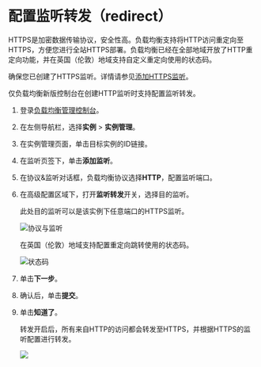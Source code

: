# 配置监听转发（redirect）

HTTPS是加密数据传输协议，安全性高。负载均衡支持将HTTP访问重定向至HTTPS，方便您进行全站HTTPS部署。负载均衡已经在全部地域开放了HTTP重定向功能，并在英国（伦敦）地域支持自定义重定向使用的状态码。

确保您已创建了HTTPS监听。详情请参见[添加HTTPS监听](/intl.zh-CN/传统型负载均衡CLB/用户指南/监听/添加HTTPS监听.md)。

仅负载均衡新版控制台在创建HTTP监听时支持配置监听转发。

1.  登录[负载均衡管理控制台](https://slb.console.aliyun.com/slb/)。

2.  在左侧导航栏，选择**实例** \> **实例管理**。

3.  在实例管理页面，单击目标实例的ID链接。

4.  在监听页签下，单击**添加监听**。

5.  在协议&监听对话框，负载均衡协议选择**HTTP**，配置监听端口。

6.  在高级配置区域下，打开**监听转发**开关，选择目的监听。

    此处目的监听可以是该实例下任意端口的HTTPS监听。

    ![协议与监听](https://static-aliyun-doc.oss-accelerate.aliyuncs.com/assets/img/zh-CN/0872129951/p135153.png)

    在英国（伦敦）地域支持配置重定向跳转使用的状态码。

    ![状态码](https://static-aliyun-doc.oss-accelerate.aliyuncs.com/assets/img/zh-CN/0872129951/p94776.png)

7.  单击**下一步**。

8.  确认后，单击**提交**。

9.  单击**知道了**。

    转发开启后，所有来自HTTP的访问都会转发至HTTPS，并根据HTTPS的监听配置进行转发。

    ![](https://static-aliyun-doc.oss-accelerate.aliyuncs.com/assets/img/zh-CN/0872129951/p32572.png)


